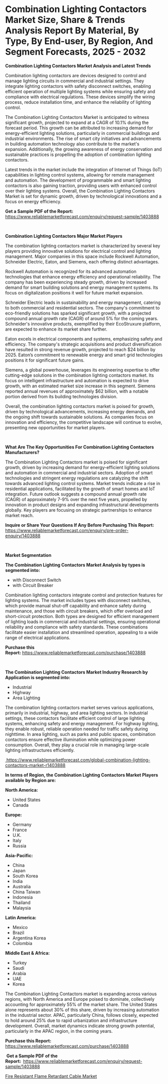 <p><h1>Combination Lighting Contactors Market Size, Share & Trends Analysis Report By Material, By Type, By End-user, By Region, And Segment Forecasts, 2025 - 2032</h1></p><p><strong>Combination Lighting Contactors Market Analysis and Latest Trends</strong></p>
<p><p>Combination lighting contactors are devices designed to control and manage lighting circuits in commercial and industrial settings. They integrate lighting contactors with safety disconnect switches, enabling efficient operation of multiple lighting systems while ensuring safety and compliance with electrical regulations. These devices simplify the wiring process, reduce installation time, and enhance the reliability of lighting control.</p><p>The Combination Lighting Contactors Market is anticipated to witness significant growth, projected to expand at a CAGR of 10.1% during the forecast period. This growth can be attributed to increasing demand for energy-efficient lighting solutions, particularly in commercial buildings and industrial environments. The rise of smart city initiatives and advancements in building automation technology also contribute to the market's expansion. Additionally, the growing awareness of energy conservation and sustainable practices is propelling the adoption of combination lighting contactors.</p><p>Latest trends in the market include the integration of Internet of Things (IoT) capabilities in lighting control systems, allowing for remote management and automation. The development of programmable and smart lighting contactors is also gaining traction, providing users with enhanced control over their lighting systems. Overall, the Combination Lighting Contactors Market is set for dynamic growth, driven by technological innovations and a focus on energy efficiency.</p></p>
<p><strong>Get a Sample PDF of the Report:&nbsp;</strong> <a href="https://www.reliablemarketforecast.com/enquiry/request-sample/1403888?utm_campaign=2011&utm_medium=2&utm_source=Github&utm_content=ia&utm_term=13012025&utm_id=combination-lighting-contactors">https://www.reliablemarketforecast.com/enquiry/request-sample/1403888</a></p>
<p>&nbsp;</p>
<p><strong>Combination Lighting Contactors Major Market Players</strong></p>
<p><p>The combination lighting contactors market is characterized by several key players providing innovative solutions for electrical control and lighting management. Major companies in this space include Rockwell Automation, Schneider Electric, Eaton, and Siemens, each offering distinct advantages.</p><p>Rockwell Automation is recognized for its advanced automation technologies that enhance energy efficiency and operational reliability. The company has been experiencing steady growth, driven by increased demand for smart building solutions and energy management systems. Its focus on digitalization positions it well for future market expansion.</p><p>Schneider Electric leads in sustainability and energy management, catering to both commercial and residential sectors. The company's commitment to eco-friendly solutions has sparked significant growth, with a projected compound annual growth rate (CAGR) of around 5% for the coming years. Schneider's innovative products, exemplified by their EcoStruxure platform, are expected to enhance its market share further.</p><p>Eaton excels in electrical components and systems, emphasizing safety and efficiency. The company's strategic acquisitions and product diversification have resulted in strong revenue growth, projected to reach $24 billion by 2025. Eaton’s commitment to renewable energy and smart grid technologies positions it for significant future gains.</p><p>Siemens, a global powerhouse, leverages its engineering expertise to offer cutting-edge solutions in the combination lighting contactors market. Its focus on intelligent infrastructure and automation is expected to drive growth, with an estimated market size increase in this segment. Siemens reported annual revenues of approximately $62 billion, with a notable portion derived from its building technologies division.</p><p>Overall, the combination lighting contactors market is poised for growth, driven by technological advancements, increasing energy demands, and the ongoing shift towards sustainable solutions. As companies focus on innovation and efficiency, the competitive landscape will continue to evolve, presenting new opportunities for market players.</p></p>
<p>&nbsp;</p>
<p><strong>What Are The Key Opportunities For Combination Lighting Contactors Manufacturers?</strong></p>
<p><p>The Combination Lighting Contactors market is poised for significant growth, driven by increasing demand for energy-efficient lighting solutions and automation in commercial and industrial sectors. Adoption of smart technologies and stringent energy regulations are catalyzing the shift towards advanced lighting control systems. Market trends indicate a rise in residential applications, facilitated by the growth of smart homes and IoT integration. Future outlook suggests a compound annual growth rate (CAGR) of approximately 7-9% over the next five years, propelled by innovation in product designs and expanding infrastructural developments globally. Key players are focusing on strategic partnerships to enhance market reach.</p></p>
<p><strong>Inquire or Share Your Questions If Any Before Purchasing This Report:</strong> <a href="https://www.reliablemarketforecast.com/enquiry/pre-order-enquiry/1403888?utm_campaign=2011&utm_medium=2&utm_source=Github&utm_content=ia&utm_term=13012025&utm_id=combination-lighting-contactors">https://www.reliablemarketforecast.com/enquiry/pre-order-enquiry/1403888</a></p>
<p>&nbsp;</p>
<p><strong>Market Segmentation</strong></p>
<p><strong>The Combination Lighting Contactors Market Analysis by types is segmented into:</strong></p>
<p><ul><li>with Disconnect Switch</li><li>with Circuit Breaker</li></ul></p>
<p><p>Combination lighting contactors integrate control and protection features for lighting systems. The market includes types with disconnect switches, which provide manual shut-off capability and enhance safety during maintenance, and those with circuit breakers, which offer overload and short-circuit protection. Both types are designed for efficient management of lighting loads in commercial and industrial settings, ensuring operational reliability and compliance with safety standards. These combinations facilitate easier installation and streamlined operation, appealing to a wide range of electrical applications.</p></p>
<p><strong>Purchase this Report:&nbsp;</strong><a href="https://www.reliablemarketforecast.com/purchase/1403888?utm_campaign=2011&utm_medium=2&utm_source=Github&utm_content=ia&utm_term=13012025&utm_id=combination-lighting-contactors">https://www.reliablemarketforecast.com/purchase/1403888</a></p>
<p>&nbsp;</p>
<p><strong>The Combination Lighting Contactors Market Industry Research by Application is segmented into:</strong></p>
<p><ul><li>Industrial</li><li>Highway</li><li>Area Lighting</li></ul></p>
<p><p>The combination lighting contactors market serves various applications, primarily in industrial, highway, and area lighting sectors. In industrial settings, these contactors facilitate efficient control of large lighting systems, enhancing safety and energy management. For highway lighting, they enable robust, reliable operation needed for traffic safety during nighttime. In area lighting, such as parks and public spaces, combination contactors ensure effective illumination while optimizing power consumption. Overall, they play a crucial role in managing large-scale lighting infrastructures efficiently.</p></p>
<p><a href="https://www.reliablemarketforecast.com/global-combination-lighting-contactors-market-r1403888?utm_campaign=2011&utm_medium=2&utm_source=Github&utm_content=ia&utm_term=13012025&utm_id=combination-lighting-contactors">&nbsp;https://www.reliablemarketforecast.com/global-combination-lighting-contactors-market-r1403888</a></p>
<p><strong>In terms of Region, the Combination Lighting Contactors Market Players available by Region are:</strong></p>
<p>
    <p> <strong> North America: </strong>
        <ul>
            <li>United States</li>
            <li>Canada</li>
        </ul>
        </p> 
    <p> <strong> Europe: </strong>
        <ul>
            <li>Germany</li>
            <li>France</li>
            <li>U.K.</li>
            <li>Italy</li>
            <li>Russia</li>
        </ul>
        </p> 
    <p> <strong> Asia-Pacific: </strong>
        <ul>
            <li>China</li>
            <li>Japan</li>
            <li>South Korea</li>
            <li>India</li>
            <li>Australia</li>
            <li>China Taiwan</li>
            <li>Indonesia</li>
            <li>Thailand</li>
            <li>Malaysia</li>
        </ul>
        </p> 
    <p> <strong> Latin America: </strong>
        <ul>
            <li>Mexico</li>
            <li>Brazil</li>
            <li>Argentina Korea</li>
            <li>Colombia</li>
        </ul>
        </p> 
    <p> <strong> Middle East & Africa: </strong>
        <ul>
            <li>Turkey</li>
            <li>Saudi</li>
            <li>Arabia</li>
            <li>UAE</li>
            <li>Korea</li>
        </ul>
    </p>
    </p>
<p><p>The Combination Lighting Contactors market is expanding across various regions, with North America and Europe poised to dominate, collectively accounting for approximately 55% of the market share. The United States alone represents about 30% of this share, driven by increasing automation in the industrial sector. APAC, particularly China, follows closely, expected to hold around 25% due to rapid urbanization and infrastructure development. Overall, market dynamics indicate strong growth potential, particularly in the APAC region, in the coming years.</p></p>
<p><strong>Purchase this Report: </strong><a href="https://www.reliablemarketforecast.com/purchase/1403888?utm_campaign=2011&utm_medium=2&utm_source=Github&utm_content=ia&utm_term=13012025&utm_id=combination-lighting-contactors">https://www.reliablemarketforecast.com/purchase/1403888</a></p>
<p>&nbsp;<strong>Get a Sample PDF of the Report:&nbsp;&nbsp;</strong><a href="https://www.reliablemarketforecast.com/enquiry/request-sample/1403888?utm_campaign=2011&utm_medium=2&utm_source=Github&utm_content=ia&utm_term=13012025&utm_id=combination-lighting-contactors">https://www.reliablemarketforecast.com/enquiry/request-sample/1403888</a></p>
<p><strong></strong></p>
<p><p><a href="https://github.com/ChiragRp1/Market-Research-Report-List-7/blob/main/fire-resistant-flame-retardant-cable-market.md?utm_campaign=2011&utm_medium=2&utm_source=Github&utm_content=ia&utm_term=13012025&utm_id=combination-lighting-contactors">Fire Resistant Flame Retardant Cable Market</a></p></p>